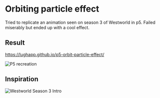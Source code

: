 # Orbiting particle effect
Tried to replicate an animation seen on season 3 of Westworld in p5.
Failed miserably but ended up with a cool effect.

## Result
https://lughapp.github.io/p5-orbit-particle-effect/

![P5 recreation](https://firebasestorage.googleapis.com/v0/b/applughwebsite.appspot.com/o/p5-orbit-particle-effect-final.gif?alt=media&token=cfc4093d-63b1-4e5e-88bb-c270093127e5)

## Inspiration
![Westworld Season 3 Intro](https://firebasestorage.googleapis.com/v0/b/applughwebsite.appspot.com/o/p5-orbit-particle-effect-inspiration.png?alt=media&token=64c84ab8-c110-404f-8a94-41b6f3c6c644)
